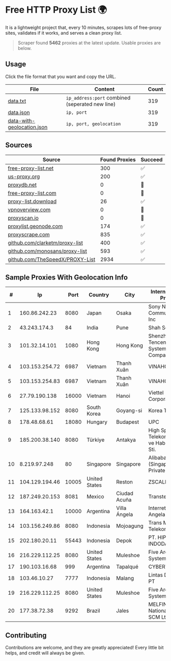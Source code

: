 
# Free HTTP Proxy List 🌍

It is a lightweight project that, every 10 minutes, scrapes lots of free-proxy sites, validates if it works, and serves a clean proxy list.


> Scraper found **5462** proxies at the latest update. Usable proxies are below.

## Usage

Click the file format that you want and copy the URL.


|File|Content|Count|
|----|-------|-----|
|[data.txt](https://raw.githubusercontent.com/themiralay/Proxy-List-World/master/data.txt)|`ip_address:port` combined (seperated new line)|319|
|[data.json](https://raw.githubusercontent.com/themiralay/Proxy-List-World/master/data.json)|`ip, port`|319|
|[data-with-geolocation.json](https://raw.githubusercontent.com/themiralay/Proxy-List-World/master/data-with-geolocation.json)|`ip, port, geolocation`|319|

## Sources

|Source|Found Proxies|Succeed|
|------|-------------|-------|
|[free-proxy-list.net](https://free-proxy-list.net)|300|✅|
|[us-proxy.org](https://www.us-proxy.org)|200|✅|
|[proxydb.net](http://proxydb.net)|0|🚫|
|[free-proxy-list.com](https://free-proxy-list.com/?page=&port=&type%5B%5D=http&type%5B%5D=https&up_time=0&search=Search)|0|🚫|
|[proxy-list.download](https://www.proxy-list.download/HTTP)|26|✅|
|[vpnoverview.com](https://vpnoverview.com/privacy/anonymous-browsing/free-proxy-servers)|0|🚫|
|[proxyscan.io](https://www.proxyscan.io)|0|🚫|
|[proxylist.geonode.com](https://proxylist.geonode.com/api/proxy-list?limit=300&page=1&sort_by=lastChecked&sort_type=desc&protocols=http,https)|174|✅|
|[proxyscrape.com](https://api.proxyscrape.com/v2/?request=displayproxies&protocol=http&timeout=10000&country=all&ssl=all&anonymity=all)|835|✅|
|[github.com/clarketm/proxy-list](https://raw.githubusercontent.com/clarketm/proxy-list/master/proxy-list-raw.txt)|400|✅|
|[github.com/monosans/proxy-list](https://raw.githubusercontent.com/monosans/proxy-list/main/proxies/http.txt)|593|✅|
|[github.com/TheSpeedX/PROXY-List](https://raw.githubusercontent.com/TheSpeedX/PROXY-List/master/http.txt)|2934|✅|


## Sample Proxies With Geolocation Info

|#|Ip|Port|Country|City|Internet Service Provider|
|-|--|----|-------|----|-------------------------|
|1|160.86.242.23|8080|Japan|Osaka|Sony Network Communications Inc|
|2|43.243.174.3|84|India|Pune|Shah Solutions|
|3|101.32.14.101|1080|Hong Kong|Hong Kong|Shenzhen Tencent Computer Systems Company Limited|
|4|103.153.254.72|6987|Vietnam|Thanh Xuân|VINAHOST-HN|
|5|103.153.254.83|6987|Vietnam|Thanh Xuân|VINAHOST-HN|
|6|27.79.190.138|16000|Vietnam|Hanoi|Viettel Corporation|
|7|125.133.98.152|8080|South Korea|Goyang-si|Korea Telecom|
|8|178.48.68.61|18080|Hungary|Budapest|UPC|
|9|185.200.38.140|8080|Türkiye|Antakya|High Speed Telekomunikasyon ve Hab. Hiz. Ltd. Sti.|
|10|8.219.97.248|80|Singapore|Singapore|Alibaba Cloud (Singapore) Private Limited|
|11|104.129.194.46|10005|United States|Reston|ZSCALER, INC.|
|12|187.249.20.153|8081|Mexico|Ciudad Acuña|Transtelco Inc|
|13|164.163.42.1|10000|Argentina|Villa Ángela|Interret Villa Angela SRL|
|14|103.156.249.86|8080|Indonesia|Mojoagung|Trans Media Telekomunikasi|
|15|202.180.20.11|55443|Indonesia|Depok|PT. HIPERNET INDODATA|
|16|216.229.112.25|8080|United States|Muleshoe|Five Area Systems, LLC|
|17|190.103.16.68|999|Argentina|Tapalqué|CYBERTAP|
|18|103.46.10.27|7777|Indonesia|Malang|Lintas Data Prima, PT|
|19|216.229.112.25|8080|United States|Muleshoe|Five Area Systems, LLC|
|20|177.38.72.38|9292|Brazil|Jales|MELFINET - National Telecom SCM Ltda|



## Contributing

Contributions are welcome, and they are greatly appreciated! Every
little bit helps, and credit will always be given.

